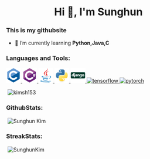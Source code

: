 
  <h1 align="center">Hi 👋, I'm Sunghun</h1>
  <h3>This is my githubsite</h3>

   - 🌱 I’m currently learning **Python,Java,C**


<h3 align="left">Languages and Tools:</h3>
<p align="left"> <a href="https://www.cprogramming.com/" target="_blank"> <img src="https://raw.githubusercontent.com/devicons/devicon/master/icons/c/c-original.svg" alt="c" width="40" height="40"/> </a> <a href="https://www.w3schools.com/cs/" target="_blank"> <img src="https://raw.githubusercontent.com/devicons/devicon/master/icons/csharp/csharp-original.svg" alt="csharp" width="40" height="40"/> </a> <a href="https://www.java.com" target="_blank"> <img src="https://raw.githubusercontent.com/devicons/devicon/master/icons/java/java-original.svg" alt="java" width="40" height="40"/> </a> <a href="https://www.python.org" target="_blank"> <img src="https://raw.githubusercontent.com/devicons/devicon/master/icons/python/python-original.svg" alt="python" width="40" height="40"/> </a> <a href="https://www.djangoproject.com/" target="_blank"> <img src="https://raw.githubusercontent.com/devicons/devicon/master/icons/django/django-original.svg" alt="django" width="40" height="40"/> </a> <a href="https://www.tensorflow.org" target="_blank"> <img src="https://www.vectorlogo.zone/logos/tensorflow/tensorflow-icon.svg" alt="tensorflow" width="40" height="40"/> </a><a href="https://pytorch.org/" target="_blank"> <img src="https://www.vectorlogo.zone/logos/pytorch/pytorch-icon.svg" alt="pytorch" width="40" height="40"/> </a> </p>

  <p>&nbsp;<img align="center" src="https://github-readme-stats.vercel.app/api/top-langs?username=kimsh153&show_icons=true&locale=en&" alt="kimsh153" /></p>
 <h3>GithubStats:</h3>
  <p>&nbsp;<img align="center" src="https://github-readme-stats.vercel.app/api?username=kimsh153&theme=chartreuse-dark&show_icons=true&locale=en" alt="Sunghun Kim" /></p>
<h3>StreakStats:</h3>
  <p>&nbsp;<img align="center" src="https://github-readme-streak-stats.herokuapp.com/?user=kimsh153&" alt="SunghunKim" /></p>
  
